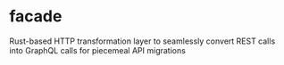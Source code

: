 # facade
Rust-based HTTP transformation layer to seamlessly convert REST calls into GraphQL calls for piecemeal API migrations
